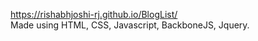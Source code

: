 https://rishabhjoshi-rj.github.io/BlogList/ \
Made using HTML, CSS, Javascript, BackboneJS, Jquery. 

